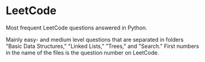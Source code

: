 # LeetCode
Most frequent LeetCode questions answered in Python.

Mainly easy- and medium level questions that are separated in folders "Basic Data Structures," "Linked Lists," "Trees," and "Search."
First numbers in the name of the files is the question number on LeetCode.
